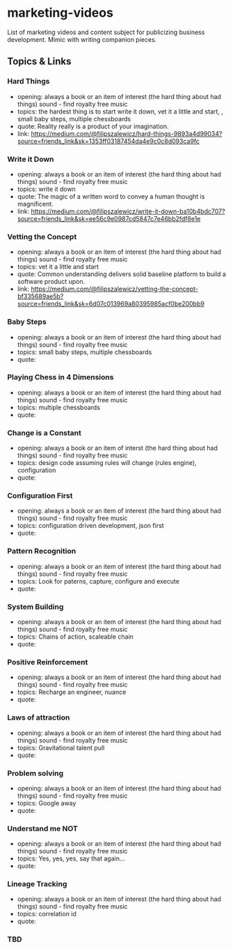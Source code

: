 # marketing-videos
List of marketing videos and content subject for publicizing business development. Mimic with writing companion pieces.

## Topics & Links

### Hard Things 
- opening: always a book or an item of interest (the hard thing about had things) sound - find royalty free music
- topics: the hardest thing is to start write it down, vet it a little and start, , small baby steps, multiple chessboards
- quote: Reality really is a product of your imagination.
- link: https://medium.com/@filipszalewicz/hard-things-9893a4d99034?source=friends_link&sk=1353ff03187454da4e9c0c8d093ca9fc


### Write it Down 
- opening: always a book or an item of interest (the hard thing about had things) sound - find royalty free music
- topics: write it down
- quote: The magic of a written word to convey a human thought is magnificent.
- link: https://medium.com/@filipszalewicz/write-it-down-ba10b4bdc707?source=friends_link&sk=ee56c9e0987cd5847c7e46bb2fdf8e1e


### Vetting the Concept 
- opening: always a book or an item of interest (the hard thing about had things) sound - find royalty free music
- topics: vet it a little and start
- quote: Common understanding delivers solid baseline platform to build a software product upon.
- link: https://medium.com/@filipszalewicz/vetting-the-concept-bf335689ae5b?source=friends_link&sk=6d07c013969a80395985acf0be200bb9


### Baby Steps 
- opening: always a book or an item of interest (the hard thing about had things) sound - find royalty free music
- topics: small baby steps, multiple chessboards
- quote: 


### Playing Chess in 4 Dimensions 
- opening: always a book or an item of interest (the hard thing about had things) sound - find royalty free music
- topics: multiple chessboards
- quote: 


### Change is a Constant 
- opening: always a book or an item of interst (the hard thing about had things) sound - find royalty free music
- topics: design code assuming rules will change (rules engine), configuration
- quote: 


### Configuration First 
- opening: always a book or an item of interest (the hard thing about had things) sound - find royalty free music
- topics: configuration driven development, json first
- quote: 


### Pattern Recognition 
- opening: always a book or an item of interest (the hard thing about had things) sound - find royalty free music
- topics: Look for paterns, capture, configure and execute
- quote: 


### System Building 
- opening: always a book or an item of interest (the hard thing about had things) sound - find royalty free music
- topics: Chains of action, scaleable chain 
- quote: 


### Positive Reinforcement 
- opening: always a book or an item of interest (the hard thing about had things) sound - find royalty free music
- topics: Recharge an engineer, nuance
- quote: 


### Laws of attraction 
- opening: always a book or an item of interest (the hard thing about had things) sound - find royalty free music
- topics: Gravitational talent pull
- quote: 


### Problem solving 
- opening: always a book or an item of interest (the hard thing about had things) sound - find royalty free music
- topics: Google away
- quote: 


### Understand me NOT 
- opening: always a book or an item of interest (the hard thing about had things) sound - find royalty free music
- topics: Yes, yes, yes, say that again...
- quote: 


### Lineage Tracking 
- opening: always a book or an item of interest (the hard thing about had things) sound - find royalty free music
- topics: correlation id
- quote: 


### TBD
